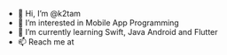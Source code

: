 - 👋 Hi, I’m @k2tam
- 👀 I’m interested in Mobile App Programming
- 🌱 I’m currently learning Swift, Java Android and Flutter
- 📫 Reach me at

<!---
k2tam/k2tam is a ✨ special ✨ repository because its `README.md` (this file) appears on your GitHub profile.
You can click the Preview link to take a look at your changes.
--->
